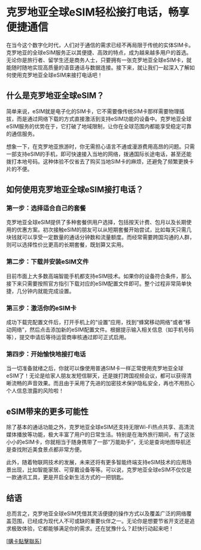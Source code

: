 # 克罗地亚全球eSIM轻松接打电话，畅享便捷通信

在当今这个数字化时代，人们对于通信的需求已经不再局限于传统的实体SIM卡。克罗地亚的全球eSIM服务正以其便捷、高效的特点，成为越来越多用户的首选。无论你是旅行者、留学生还是商务人士，只要拥有一张克罗地亚全球eSIM卡，就能随时随地实现高质量的语音通话与数据连接。接下来，就让我们一起深入了解如何使用克罗地亚全球eSIM来接打电话吧！

## 什么是克罗地亚全球eSIM？

简单来说，eSIM就是电子化的SIM卡，它不需要像传统SIM卡那样需要物理插拔，而是通过网络下载的方式直接激活到支持eSIM功能的设备中。克罗地亚全球eSIM服务的优势在于，它打破了地域限制，让你在全球范围内都能享受稳定可靠的通信服务。

想象一下，在克罗地亚旅游时，你无需担心语言不通或漫游费用高昂的问题。只需一部支持eSIM的手机，即可快速接入当地的网络，拨通国际长途电话，甚至还能拨打本地号码。这种体验不仅省去了购买当地SIM卡的麻烦，还避免了频繁更换卡片的不便。

## 如何使用克罗地亚全球eSIM接打电话？

### 第一步：选择适合自己的套餐
克罗地亚全球eSIM提供了多种套餐供用户选择，包括按天计费、包月以及长期使用的优惠方案。初次接触eSIM的朋友可以从短期套餐开始尝试，比如每天只需几块钱就可以享受一定数量的通话分钟数和流量额度。而经常需要跨国沟通的人群，则可以选择性价比更高的长期套餐，既划算又实用。

### 第二步：下载并安装eSIM文件
目前市面上大多数高端智能手机都支持eSIM技术。如果你的设备符合条件，那么接下来只需要按照官方指引下载对应的eSIM配置文件即可。整个过程非常简单快捷，几分钟内就能完成设置。

### 第三步：激活你的eSIM卡
成功下载完配置文件后，打开手机上的“设置”应用，找到“蜂窝移动网络”或者“移动网络”，然后点击添加新的eSIM配置文件。根据提示输入相关信息（如手机号码等），提交申请后等待运营商审核通过即可正式启用。

### 第四步：开始愉快地接打电话
当一切准备就绪之后，你就可以像使用普通SIM卡一样正常使用克罗地亚全球eSIM了！无论是给家人朋友发短信聊天，还是拨打跨国视频会议，都可以获得清晰流畅的声音效果。而且由于采用了先进的加密技术保护隐私安全，再也不用担心个人信息泄露的风险啦！

## eSIM带来的更多可能性

除了基本的通话功能之外，克罗地亚全球eSIM还支持无限Wi-Fi热点共享、高清流媒体播放等功能，极大丰富了用户的日常生活。特别是在海外旅行期间，有了这张小小的eSIM卡，你就相当于随身携带了一部“万能助手”，无论是查询地图导航还是查找附近美食景点都非常方便。

此外，随着物联网技术的发展，未来还将有更多智能终端支持eSIM技术的应用场景出现，比如智能家居、可穿戴设备等等。可以说，克罗地亚全球eSIM不仅仅是一款通讯工具，更是开启全新生活方式的一把钥匙。

## 结语

总而言之，克罗地亚全球eSIM凭借其灵活便捷的操作方式以及覆盖广泛的网络覆盖范围，已经成为现代人不可或缺的重要伙伴之一。无论你是想要节省开支还是追求极致体验，它都能够满足你的需求。还在犹豫什么？赶快行动起来吧！

[[購卡點擊聯系](https://t.me/s/esim1088)]